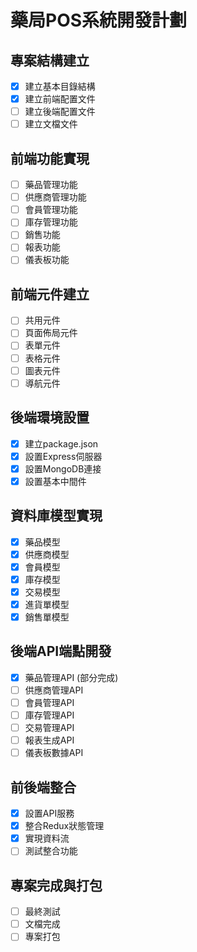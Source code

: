 # 藥局POS系統開發計劃

## 專案結構建立
- [x] 建立基本目錄結構
- [x] 建立前端配置文件
- [ ] 建立後端配置文件
- [ ] 建立文檔文件

## 前端功能實現
- [ ] 藥品管理功能
- [ ] 供應商管理功能
- [ ] 會員管理功能
- [ ] 庫存管理功能
- [ ] 銷售功能
- [ ] 報表功能
- [ ] 儀表板功能

## 前端元件建立
- [ ] 共用元件
- [ ] 頁面佈局元件
- [ ] 表單元件
- [ ] 表格元件
- [ ] 圖表元件
- [ ] 導航元件

## 後端環境設置
- [x] 建立package.json
- [x] 設置Express伺服器
- [x] 設置MongoDB連接
- [x] 設置基本中間件

## 資料庫模型實現
- [x] 藥品模型
- [x] 供應商模型
- [x] 會員模型
- [x] 庫存模型
- [x] 交易模型
- [x] 進貨單模型
- [x] 銷售單模型

## 後端API端點開發
- [x] 藥品管理API (部分完成)
- [ ] 供應商管理API
- [ ] 會員管理API
- [ ] 庫存管理API
- [ ] 交易管理API
- [ ] 報表生成API
- [ ] 儀表板數據API

## 前後端整合
- [x] 設置API服務
- [x] 整合Redux狀態管理
- [x] 實現資料流
- [ ] 測試整合功能

## 專案完成與打包
- [ ] 最終測試
- [ ] 文檔完成
- [ ] 專案打包

